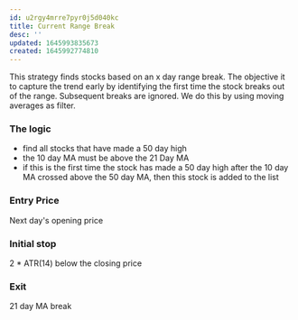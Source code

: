 ```yaml
---
id: u2rgy4mrre7pyr0j5d040kc
title: Current Range Break
desc: ''
updated: 1645993835673
created: 1645992774810
---
```


This strategy finds stocks based on an x day range break. The objective it to capture the trend early by identifying the first time the stock breaks out of the range. Subsequent breaks are ignored. We do this by using moving averages as filter.

### The logic

* find all stocks that have made a 50 day high
* the 10 day MA must be above the 21 Day MA
* if this is the first time the stock has made a 50 day high after the 10 day MA crossed above the 50 day MA, then this stock is added to the list

### Entry Price

Next day's opening price

### Initial stop

2 * ATR(14) below the closing price

### Exit

21 day MA break

